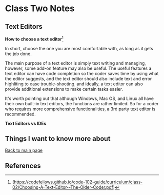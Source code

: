 # Class Two Notes

## Text Editors

**How to choose a text editor**[^1]

In short, choose the one you are most comfortable with, as long as it gets the job done.

The main purpose of a text editor is simply text writing and managing, however, some add-on feature may also be useful. The useful features a text editor can have code completion so the coder saves time by using what the editor suggests, and the text editor should also include text and error highliting to ease trouble-shooting, and ideally, a text editor can also provide additional extensions to make certain tasks easier. 

It's worth pointing out that although Windows, Mac OS, and Linux all have their own built-in text editors, the functions are rather limited. So for a coder who requires more comprehensive functionalities, a 3rd party text editor is recommended. 

**Text Editors vs IDEs**




 
## Things I want to know more about
  

  
 [Back to main page](https://mirandalu2020.github.io/reading-notes/)
 
 
## References
[^1]: (https://codefellows.github.io/code-102-guide/curriculum/class-02/Choosing-A-Text-Editor--The-Older-Coder.pdf)
 
 

